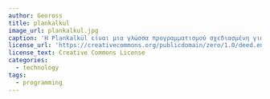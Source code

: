 ```yaml
---
author: Geoross
title: plankalkul
image_url: plankalkul.jpg
caption: 'Η Plankalkül είναι μια γλώσσα προγραμματισμού σχεδιασμένη για μηχανικούς σκοπούς από τον Konrad Zuse μεταξύ 1942 και 1945. Ήταν η πρώτη γλώσσα προγραμματισμού υψηλού επιπέδου που σχεδιάστηκε για έναν υπολογιστή.'
license_url: 'https://creativecommons.org/publicdomain/zero/1.0/deed.en'
license_text: Creative Commons License
categories:
  - technology
tags:
  - programming
---
```

